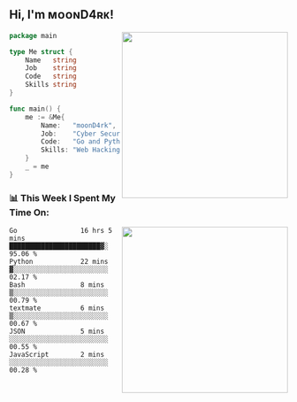 <h2> Hi, I'm ᴍᴏᴏɴD4ʀᴋ!</h2>
<img align='right' src="https://github-readme-stats.vercel.app/api?username=moond4rk&show_icons=true&theme=radical" width="300">


```go
package main

type Me struct {
	Name   string
	Job    string
	Code   string
	Skills string
}

func main() {
	me := &Me{
		Name:   "moonD4rk",
		Job:    "Cyber Security Engineer",
		Code:   "Go and Python and Others",
		Skills: "Web Hacking ^o^",
	}
	_ = me
}
```



<h3>📊 This Week I Spent My Time On:</h3>
<img align='right' src="https://spotify-github-profile.vercel.app/api/view?uid=zbgk3g7ojwjwrwrleo6u8mhub&cover_image=true&theme=novatorem" width="300">

<!--START_SECTION:waka-->

```text
Go                16 hrs 5 mins   ███████████████████████▓░   95.06 %
Python            22 mins         ▓░░░░░░░░░░░░░░░░░░░░░░░░   02.17 %
Bash              8 mins          ▒░░░░░░░░░░░░░░░░░░░░░░░░   00.79 %
textmate          6 mins          ▒░░░░░░░░░░░░░░░░░░░░░░░░   00.67 %
JSON              5 mins          ░░░░░░░░░░░░░░░░░░░░░░░░░   00.55 %
JavaScript        2 mins          ░░░░░░░░░░░░░░░░░░░░░░░░░   00.28 %
```

<!--END_SECTION:waka-->

